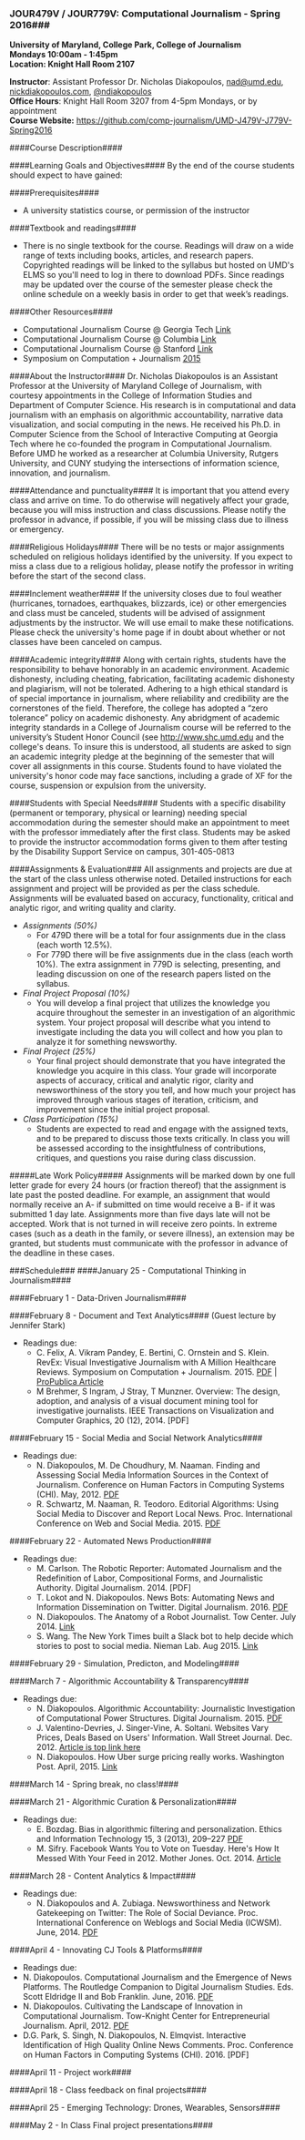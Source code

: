 ### JOUR479V / JOUR779V: Computational Journalism - Spring 2016###
**University of Maryland, College Park, College of Journalism**  
**Mondays 10:00am - 1:45pm**  
**Location: Knight Hall Room 2107**

**Instructor**: Assistant Professor Dr. Nicholas Diakopoulos, nad@umd.edu, <a href="http://www.nickdiakopoulos.com">nickdiakopoulos.com</a>, <a href="https://www.twitter.com/ndiakopoulos">@ndiakopoulos</a>  
**Office Hours**: Knight Hall Room 3207 from 4-5pm Mondays, or by appointment  
**Course Website:** https://github.com/comp-journalism/UMD-J479V-J779V-Spring2016

####Course Description####


####Learning Goals and Objectives####
By the end of the course students should expect to have gained:


####Prerequisites####
- A university statistics course, or permission of the instructor

####Textbook and readings####
- There is no single textbook for the course. Readings will draw on a wide range of texts including books, articles, and research papers. Copyrighted readings will be linked to the syllabus but hosted on UMD's ELMS so you'll need to log in there to download PDFs. Since readings may be updated over the course of the semester please check the online schedule on a weekly basis in order to get that week’s readings.

####Other Resources####
- Computational Journalism Course @ Georgia Tech [Link](https://compjournalism.wordpress.com/)
- Computational Journalism Course @ Columbia [Link](http://www.compjournalism.com/)
- Computational Journalism Course @ Stanford [Link](http://www.compjour.org/)
- Symposium on Computation + Journalism [2015](http://cj2015.brown.columbia.edu/)

####About the Instructor####
Dr. Nicholas Diakopoulos is an Assistant Professor at the University of Maryland College of Journalism, with courtesy appointments in the College of Information Studies and Department of Computer Science. His research is in computational and data journalism with an emphasis on algorithmic accountability, narrative data visualization, and social computing in the news. He received his Ph.D. in Computer Science from the School of Interactive Computing at Georgia Tech where he co-founded the program in Computational Journalism. Before UMD he worked as a researcher at Columbia University, Rutgers University, and CUNY studying the intersections of information science, innovation, and journalism. 

####Attendance and punctuality####
It is important that you attend every class and arrive on time. To do otherwise will negatively affect your grade, because you will miss instruction and class discussions. Please notify the professor in advance, if possible, if you will be missing class due to illness or emergency.

####Religious Holidays####
There will be no tests or major assignments scheduled on religious holidays identified by the university. If you expect to miss a class due to a religious holiday, please notify the professor in writing before the start of the second class.

####Inclement weather####
If the university closes due to foul weather (hurricanes, tornadoes, earthquakes, blizzards, ice) or other emergencies and class must be canceled, students will be advised of assignment adjustments by the instructor. We will use email to make these notifications. Please check the university's home page if in doubt about whether or not classes have been canceled on campus.

####Academic integrity####
Along with certain rights, students have the responsibility to behave honorably in an academic environment. Academic dishonesty, including cheating, fabrication, facilitating academic dishonesty and plagiarism, will not be tolerated. Adhering to a high ethical standard is of special importance in journalism, where reliability and credibility are the cornerstones of the field. Therefore, the college has adopted a “zero tolerance” policy on academic dishonesty. Any abridgment of academic integrity standards in a College of Journalism course will be referred to the university’s Student Honor Council (see http://www.shc.umd.edu and the college's deans. To insure this is understood, all students are asked to sign an academic integrity pledge at the beginning of the semester that will cover all assignments in this course. Students found to have violated the university's honor code may face sanctions, including a grade of XF for the course, suspension or expulsion from the university.

####Students with Special Needs####
Students with a specific disability (permanent or temporary, physical or learning) needing special accommodation during the semester should make an appointment to meet with the professor immediately after the first class. Students may be asked to provide the instructor accommodation forms given to them after testing by the Disability Support Service on campus, 301-405-0813

####Assignments & Evaluation###
All assignments and projects are due at the start of the class unless otherwise noted. Detailed instructions for each assignment and project will be provided as per the class schedule. Assignments will be evaluated based on accuracy, functionality, critical and analytic rigor, and writing quality and clarity.

- *Assignments (50%)*
  - For 479D there will be a total for four assignments due in the class (each worth 12.5%). 
  - For 779D there will be five assignments due in the class (each worth 10%). The extra assignment in 779D is selecting, presenting, and leading discussion on one of the research papers listed on the syllabus. 
- *Final Project Proposal (10%)*
  - You will develop a final project that utilizes the knowledge you acquire throughout the semester in an investigation of an algorithmic system. Your project proposal will describe what you intend to investigate including the data you will collect and how you plan to analyze it for something newsworthy. 
- *Final Project (25%)*
  - Your final project should demonstrate that you have integrated the knowledge you acquire in this class. Your grade will incorporate aspects of accuracy, critical and analytic rigor, clarity and newsworthiness of the story you tell, and how much your project has improved through various stages of iteration, criticism, and improvement since the initial project proposal.
- *Class Participation (15%)*
  - Students are expected to read and engage with the assigned texts, and to be prepared to discuss those texts critically. In class you will be assessed according to the insightfulness of contributions, critiques, and questions you raise during class discussion.

#####Late Work Policy#####
Assignments will be marked down by one full letter grade for every 24 hours (or fraction thereof) that the assignment is late past the posted deadline. For example, an assignment that would normally receive an A- if submitted on time would receive a B- if it was submitted 1 day late. Assignments more than five days late will not be accepted. Work that is not turned in will receive zero points. In extreme cases (such as a death in the family, or severe illness), an extension may be granted, but students must communicate with the professor in advance of the deadline in these cases. 

###Schedule###
####January 25 - Computational Thinking in Journalism####

####February 1 - Data-Driven Journalism####

####February 8 - Document and Text Analytics####
(Guest lecture by Jennifer Stark)


- Readings due: 
  - C. Felix, A. Vikram Pandey, E. Bertini, C. Ornstein and S. Klein. RevEx: Visual Investigative Journalism with A Million Healthcare Reviews. Symposium on Computation + Journalism. 2015. [PDF](http://cj2015.brown.columbia.edu/papers/revex.pdf) | [ProPublica Article](http://www.propublica.org/article/stay-far-far-away-and-other-things-gleaned-from-yelp-health-reviews)
  - M Brehmer, S Ingram, J Stray, T Munzner. Overview: The design, adoption, and analysis of a visual document mining tool for investigative journalists. IEEE Transactions on Visualization and Computer Graphics, 20 (12), 2014. [PDF] 

####February 15 - Social Media and Social Network Analytics####

- Readings due: 
  - N. Diakopoulos, M. De Choudhury, M. Naaman. Finding and Assessing Social Media Information Sources in the Context of Journalism. Conference on Human Factors in Computing Systems (CHI). May, 2012. [PDF](http://www.nickdiakopoulos.com/wp-content/uploads/2011/07/SRSR-diakopoulos.pdf)
  - R. Schwartz, M. Naaman, R. Teodoro. Editorial Algorithms: Using Social Media to Discover and Report Local News. Proc. International Conference on Web and Social Media. 2015. [PDF](http://www.aaai.org/ocs/index.php/ICWSM/ICWSM15/paper/view/10593/10523)

####February 22 - Automated News Production####

- Readings due:
  - M. Carlson. The Robotic Reporter: Automated Journalism and the Redefinition of Labor, Compositional Forms, and Journalistic Authority. Digital Journalism. 2014. [PDF]
  - T. Lokot and N. Diakopoulos. News Bots: Automating News and Information Dissemination on Twitter. Digital Journalism. 2016. [PDF](http://www.nickdiakopoulos.com/wp-content/uploads/2011/07/newsbots_final.pdf)
  - N. Diakopoulos. The Anatomy of a Robot Journalist. Tow Center. July 2014. [Link](http://towcenter.org/the-anatomy-of-a-robot-journalist/)
  - S. Wang. The New York Times built a Slack bot to help decide which stories to post to social media. Nieman Lab. Aug 2015. [Link](http://www.niemanlab.org/2015/08/the-new-york-times-built-a-slack-bot-to-help-decide-which-stories-to-post-to-social-media/)

####February 29 - Simulation, Predicton, and Modeling####

####March 7 - Algorithmic Accountability & Transparency####

- Readings due:
  - N. Diakopoulos. Algorithmic Accountability: Journalistic Investigation of Computational Power Structures. Digital Journalism. 2015. [PDF](http://www.nickdiakopoulos.com/wp-content/uploads/2011/07/algorithmic_accountability_final.pdf)
  - J. Valentino-Devries,  J. Singer-Vine, A. Soltani. Websites Vary Prices, Deals Based on Users' Information. Wall Street Journal. Dec. 2012. [Article is top link here](https://www.google.com/#safe=off&q=Websites+Vary+Prices%2C+Deals+Based+on+Users%27+Information)
  - N. Diakopoulos. How Uber surge pricing really works. Washington Post. April, 2015. [Link](https://www.washingtonpost.com/news/wonk/wp/2015/04/17/how-uber-surge-pricing-really-works/)

####March 14 - Spring break, no class!####

####March 21 - Algorithmic Curation & Personalization####

- Readings due: 
  - E. Bozdag. Bias in algorithmic filtering and personalization. Ethics and Information Technology 15, 3 (2013), 209–227 [PDF](https://www.researchgate.net/profile/Engin_Bozdag/publication/274633438_etin-final/links/5523d18f0cf2c815e0732a14.pdf)
  - M. Sifry. Facebook Wants You to Vote on Tuesday. Here's How It Messed With Your Feed in 2012. Mother Jones. Oct. 2014. [Article](http://www.motherjones.com/politics/2014/10/can-voting-facebook-button-improve-voter-turnout)

####March 28 - Content Analytics & Impact####

- Readings due:
  - N. Diakopoulos and A. Zubiaga. Newsworthiness and Network Gatekeeping on Twitter: The Role of Social Deviance. Proc. International Conference on Weblogs and Social Media (ICWSM). June, 2014. [PDF](http://www.nickdiakopoulos.com/wp-content/uploads/2014/04/Newsworthiness-and-Network-Gatekeeping-on-Twitter-The-Role-of-Social-Deviance_FINAL.pdf) 


####April 4 - Innovating CJ Tools & Platforms####

- Readings due:
 - N. Diakopoulos. Computational Journalism and the Emergence of News Platforms. The Routledge Companion to Digital Journalism Studies. Eds. Scott Eldridge II and Bob Franklin. June, 2016. [PDF](http://www.nickdiakopoulos.com/wp-content/uploads/2011/07/Computational-Journalism-and-the-Emergence-of-News-Platforms.pdf)
 - N. Diakopoulos. Cultivating the Landscape of Innovation in Computational Journalism. Tow-Knight Center for Entrepreneurial Journalism. April, 2012. [PDF](http://www.nickdiakopoulos.com/wp-content/uploads/2012/05/diakopoulos_whitepaper_systematicinnovation.pdf)
 - D.G. Park, S. Singh, N. Diakopoulos, N. Elmqvist. Interactive Identification of High Quality Online News Comments. Proc. Conference on Human Factors in Computing Systems (CHI). 2016. [PDF]

####April 11 - Project work####

####April 18 - Class feedback on final projects####

####April 25 - Emerging Technology: Drones, Wearables, Sensors####

####May 2 - In Class Final project presentations####

